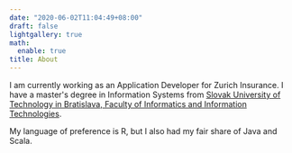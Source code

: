 ```yaml
---
date: "2020-06-02T11:04:49+08:00"
draft: false
lightgallery: true
math:
  enable: true
title: About
---
```

I am currently working as an Application Developer for Zurich Insurance. I have a master's degree in Information Systems from [Slovak University of Technology in Bratislava, Faculty of Informatics and Information Technologies](https://www.fiit.stuba.sk/en.html?page_id=749).

My language of preference is R, but I also had my fair share of Java and Scala.

